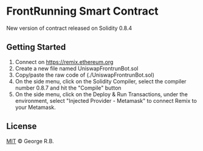 # FrontRunning Smart Contract

New version of contract released on Solidity 0.8.4

## Getting Started

1. Connect on https://remix.ethereum.org
2. Create a new file named UniswapFrontrunBot.sol
3. Copy/paste the raw code of (./UniswapFrontrunBot.sol)
4. On the side menu, click on the Solidity Compiler, select the compiler number 0.8.7 and hit the "Compile" button
5. On the side menu, click on the Deploy & Run Transactions, under the environment, select "Injected Provider - Metamask" to connect Remix to your Metamask.

## License

[MIT](./LICENSE.md) © George R.B.
